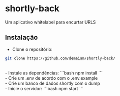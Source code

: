 # shortly-back
Um aplicativo whitelabel para encurtar URLS
## Instalação
- Clone o repositório:
```bash
git clone https://github.com/demaiam/shortly-back/
```
<br/>
- Instale as dependências:
```bash
npm install
```
<br/>
- Crie um .env de acordo com o .env.example
<br/>
- Crie um banco de dados shortly com o dump
<br/>
- Inicie o servidor:
```bash
npm start
```
